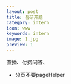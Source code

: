```yaml
---
layout: post
title: 吾研开题
category: intern
icon: www
keywords: intern
image: 1.jpg
preview: 1
---
```


直播、付费问答、

- 分页不要pageHelper